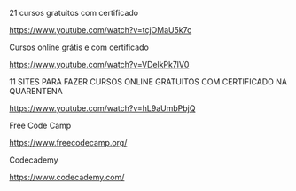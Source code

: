 
21 cursos gratuitos com certificado

https://www.youtube.com/watch?v=tcjOMaU5k7c

Cursos online grátis e com certificado

https://www.youtube.com/watch?v=VDelkPk7lV0

11 SITES PARA FAZER CURSOS ONLINE GRATUITOS COM CERTIFICADO NA QUARENTENA

https://www.youtube.com/watch?v=hL9aUmbPbjQ

Free Code Camp

https://www.freecodecamp.org/

Codecademy

https://www.codecademy.com/

